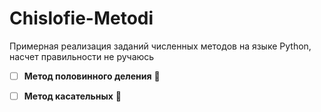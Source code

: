 # Chislofie-Metodi

Примерная реализация заданий численных методов на языке Python, насчет правильности не ручаюсь 

- [ ] **Метод половинного деления** 🐌
- [ ] **Метод касательных** 🐸

